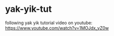 # yak-yik-tut

following yak yik tutorial video on youtube:
https://www.youtube.com/watch?v=1MOJdx_yZ0w
